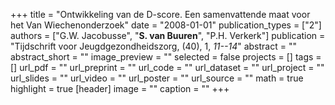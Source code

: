 +++
title = "Ontwikkeling van de D-score. Een samenvattende maat voor het Van Wiechenonderzoek"
date = "2008-01-01"
publication_types = ["2"]
authors = ["G.W. Jacobusse", "**S. van Buuren**", "P.H. Verkerk"]
publication = "Tijdschrift voor Jeugdgezondheidszorg, (40), 1, _11--14_"
abstract = ""
abstract_short = ""
image_preview = ""
selected = false
projects = []
tags = []
url_pdf = ""
url_preprint = ""
url_code = ""
url_dataset = ""
url_project = ""
url_slides = ""
url_video = ""
url_poster = ""
url_source = ""
math = true
highlight = true
[header]
image = ""
caption = ""
+++
